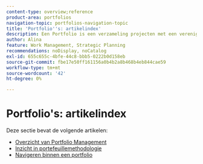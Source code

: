 ```yaml
---
content-type: overview;reference
product-area: portfolios
navigation-topic: portfolios-navigation-topic
title: 'Portfolio''s: artikelindex'
description: Een Portfolio is een verzameling projecten met een verenigend karakter. Meer informatie over portfolio's vindt u in de volgende artikelen.
author: Alina
feature: Work Management, Strategic Planning
recommendations: noDisplay, noCatalog
exl-id: 655c655c-4bfe-44c8-bbb5-0222b0d158eb
source-git-commit: fbe17e50ff161156a0b4b2a8b468b4eb844cae59
workflow-type: tm+mt
source-wordcount: '42'
ht-degree: 0%

---
```


# Portfolio&#39;s: artikelindex

<!-- Audited: 5/2025 -->

Deze sectie bevat de volgende artikelen:

* [Overzicht van Portfolio Management](../../../manage-work/portfolios/portfolios-overview/portfolio-managament-overview.md)
* [Inzicht in portefeuillemethodologie](../../../manage-work/portfolios/portfolios-overview/portfolio-overview.md)
* [Navigeren binnen een portfolio](../../../manage-work/portfolios/portfolios-overview/navigate-within-portfolio.md)



